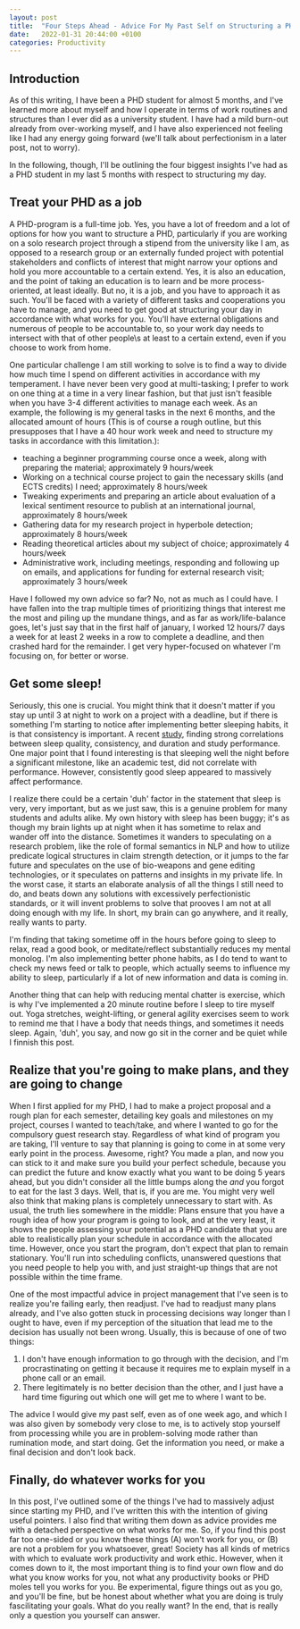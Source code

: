 ```yaml
---
layout: post
title:  "Four Steps Ahead - Advice For My Past Self on Structuring a PHD"
date:   2022-01-31 20:44:00 +0100
categories: Productivity
---
```


## Introduction

As of this writing, I have been a PHD student for almost 5 months, and I've learned more about myself and how I operate in terms of work routines and structures than I ever did as a university student.
I have had a mild burn-out already from over-working myself, and I have also experienced not feeling like I had any energy going forward (we'll talk about perfectionism in a later post, not to worry).

In the following, though, I'll be outlining the four biggest insights I've had as a PHD student in my last 5 months with respect to structuring my day.

## Treat your PHD as a job

A PHD-program is a full-time job. Yes, you have a lot of freedom and a lot of options for how you want to structure a PHD, particularly if you are working on a solo research project through a stipend from the university like I am, as opposed to a research group or an externally funded project with potential stakeholders and conflicts of interest that might narrow your options and hold you more accountable to a certain extend. Yes, it is also an education, and the point of taking an education is to learn and be more process-oriented, at least ideally.
But no, it is a job, and you have to approach it as such. You'll be faced with a variety of different tasks and cooperations you have to manage, and you need to get good at structuring your day in accordance with what works for you. You'll have external obligations and numerous of people to be accountable to, so your work day needs to intersect with that of other people\s at least to a certain extend, even if you choose to work from home.

One particular challenge I am still working to solve is to find a way to divide how much time I spend on different activities in accordance with my temperament. I have never been very good at multi-tasking; I prefer to work on one thing at a time in a very linear fashion, but that just isn't feasible when you have 3-4 different activities to manage each week.
As an example, the following is my general tasks in the next 6 months, and the allocated amount of hours (This is of course a rough outline, but this presupposes that I have a 40 hour work week and need to structure my tasks in accordance with this limitation.):

- teaching a beginner programming course once a week, along with preparing the material; approximately 9 hours/week
- Working on a technical course project to gain the necessary skills (and ECTS credits) I need; approximately 8 hours/week
- Tweaking experiments and preparing an article about evaluation of a lexical sentiment resource to publish at an international journal, approximately 8 hours/week
- Gathering data for my research project in hyperbole detection; approximately 8 hours/week
- Reading theoretical articles about my subject of choice; approximately 4 hours/week
- Administrative work, including meetings, responding and following up on emails, and applications for funding for external research visit; approximately 3 hours/week

Have I followed my own advice so far? No, not as much as I could have. I have fallen into the trap multiple times of prioritizing things that interest me the most and piling up the mundane things, and as far as work/life-balance goes, let's just say that in the first half of january, I worked 12 hours/7 days a week for at least 2 weeks in a row to complete a deadline, and then crashed hard for the remainder. I get very hyper-focused on whatever I'm focusing on, for better or worse.

## Get some sleep!

Seriously, this one is crucial. You might think that it doesn't matter if you stay up until 3 at night to work on a project with a deadline, but if there is something I'm starting to notice after implementing better sleeping habits, it is that consistency is important.
A recent [study](https://pubmed.ncbi.nlm.nih.gov/31583118/), finding strong correlations between sleep quality, consistency, and duration and study performance.
One major point that I found interesting is that sleeping well the night before a significant milestone, like an academic test, did not correlate with performance. However, consistently good sleep appeared to massively affect performance.

I realize there could be a certain 'duh' factor in the statement that sleep is very, very important, but as we just saw, this is a genuine problem for many students and adults alike. My own history with sleep has been buggy; it's as though my brain lights up at night when it has sometime to relax and wander off into the distance. Sometimes it wanders to speculating on a research problem, like the role of formal semantics in NLP and how to utilize predicate logical structures in claim strength detection, or it jumps to the far future and speculates on the use of bio-weapons and gene editing technologies, or it speculates on patterns and insights in my private life. In the worst case, it starts an elaborate analysis of all the things I still need to do, and beats down any solutions with excessively perfectionistic standards, or it will invent problems to solve that prooves I am not at all doing enough with my life.
In short, my brain can go anywhere, and it really, really wants to party.

I'm finding that taking sometime off in the hours before going to sleep to relax, read a good book, or meditate/reflect substantially reduces my mental monolog. I'm also implementing better phone habits, as I do tend to want to check my news feed or talk to people, which actually seems to influence my ability to sleep, particularly if a lot of new information and data is coming in.

Another thing that can help with reducing mental chatter is exercise, which is why I've implemented a 20 minute routine before I sleep to tire myself out. Yoga stretches, weight-lifting, or general agility exercises seem to work to remind me that I have a body that needs things, and sometimes it needs sleep. Again, 'duh', you say, and now go sit in the corner and be quiet while I finnish this post.

## Realize that you're going to make plans, and they are going to change

When I first applied for my PHD, I had to make a project proposal and a rough plan for each semester, detailing key goals and milestones on my project, courses I wanted to teach/take, and where I wanted to go for the compulsory guest research stay.
Regardless of what kind of program you are taking, I'll venture to say that planning is going to come in at some very early point in the process.
Awesome, right? You made a plan, and now you can stick to it and make sure you build your perfect schedule, because you can predict the future and know exactly what you want to be doing 5 years ahead, but you didn't consider all the little bumps along the _and_ you forgot to eat for the last 3 days. Well, that is, if you are me.
You might very well also think that making plans is completely unnecessary to start with. As usual, the truth lies somewhere in the middle: Plans ensure that you have a rough idea of how your program is going to look, and at the very least, it shows the people assessing your potential as a PHD candidate that you are able to realistically plan your schedule in accordance with the allocated time.
However, once you start the program, don't expect that plan to remain stationary. You'll run into scheduling conflicts, unanswered questions that you need people to help you with, and just straight-up things that are not possible within the time frame.

One of the most impactful advice in project management that I've seen is to realize you're failing early, then readjust.
I've had to readjust many plans already, and I've also gotten stuck in processing decisions way longer than I ought to have, even if my perception of the situation that lead me to the decision has usually not been wrong. Usually, this is because of one of two things:

1. I don't have enough information to go through with the decision, and I'm procrastinating on getting it because it requires me to explain myself in a phone call or an email.
2. There legitimately is no better decision than the other, and I just have a hard time figuring out which one will get me to where I want to be.

The advice I would give my past self, even as of one week ago, and which I was also given by somebody very close to me, is to actively stop yourself from processing while you are in problem-solving mode rather than rumination mode, and start doing. Get the information you need, or make a final decision and don't look back.

## Finally, do whatever works for you

In this post, I've outlined some of the things I've had to massively adjust since starting my PHD, and I've written this with the intention of giving useful pointers. I also find that writing them down as advice provides me with a detached perspective on what works for me. So, if you find this post far too one-sided or you know these things (A) won't work for you, or (B) are not a problem for you whatsoever, great!
Society has all kinds of metrics with which to evaluate work productivity and work ethic. However, when it comes down to it, the most important thing is to find your own flow and do what you know works for you, not what any productivity books or PHD moles tell you works for you. Be experimental, figure things out as you go, and you'll be fine, but be honest about whether what you are doing is truly fascilitating your goals. What do you really want?
In the end, that is really only a question you yourself can answer.